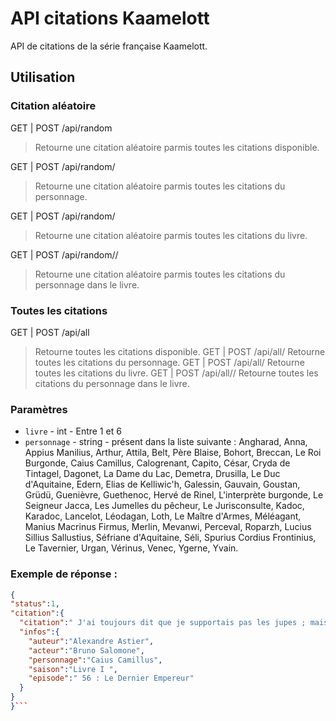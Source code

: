 # API citations Kaamelott
API de citations de la série française Kaamelott.

## Utilisation
### Citation aléatoire
GET | POST /api/random
>Retourne une citation aléatoire parmis toutes les citations disponible.

GET | POST /api/random/<personnage>
>Retourne une citation aléatoire parmis toutes les citations du personnage.

GET | POST /api/random/<livre>
>Retourne une citation aléatoire parmis toutes les citations du livre.

GET | POST /api/random/<personnage>/<livre>
>Retourne une citation aléatoire parmis toutes les citations du personnage dans le livre.


### Toutes les citations
GET | POST /api/all
>Retourne toutes les citations disponible.
GET | POST /api/all/<personnage>
>Retourne toutes les citations du personnage.
GET | POST /api/all/<livre>
>Retourne toutes les citations du livre.
GET | POST /api/all/<personnage>/<livre>
>Retourne toutes les citations du personnage dans le livre.

### Paramètres
  - `livre` - int - Entre 1 et 6
  - `personnage` - string - présent dans la liste suivante :
Angharad, Anna, Appius Manilius, Arthur, Attila, Belt, Père Blaise, Bohort, Breccan, Le Roi Burgonde, Caius Camillus, Calogrenant, Capito, César, Cryda de Tintagel, Dagonet, La Dame du Lac, Demetra, Drusilla, Le Duc d'Aquitaine, Edern, Elias de Kelliwic'h, Galessin, Gauvain, Goustan, Grüdü, Guenièvre, Guethenoc, Hervé de Rinel, L'interprète burgonde, Le Seigneur Jacca, Les Jumelles du pêcheur, Le Jurisconsulte, Kadoc, Karadoc, Lancelot, Léodagan, Loth, Le Maître d'Armes, Méléagant, Manius Macrinus Firmus, Merlin, Mevanwi, Perceval, Roparzh, Lucius Sillius Sallustius, Séfriane d'Aquitaine, Séli, Spurius Cordius Frontinius, Le Tavernier, Urgan, Vérinus, Venec, Ygerne, Yvain.

### Exemple de réponse :
```json
{
"status":1,
"citation":{
  "citation":" J'ai toujours dit que je supportais pas les jupes ; mais c'est l'uniforme r\u00e9glementaire, j'y suis pour rien !",
  "infos":{
    "auteur":"Alexandre Astier",
    "acteur":"Bruno Salomone",
    "personnage":"Caius Camillus",
    "saison":"Livre I ",
    "episode":" 56 : Le Dernier Empereur"
  }
}
}```
